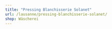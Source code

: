```yaml
---
title: "Pressing Blanchisserie Solanet"
url: /lausanne/pressing-blanchisserie-solanet/
shop: Wäscherei
---
```

